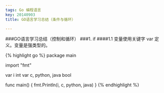 ```yaml
---
tags: Go 编程语言
key: 20140903
title: GO语言学习总结（条件与循环）

---
```

###GO语言学习总结（控制和循环）
###1. if
####1.1 变量使用关键字 var 定义。变量是强类型的。
<!--more-->
{% highlight go %}
package main

import "fmt"

var i int
var c, python, java bool

func main() {
    fmt.Println(i, c, python, java)
}
{% endhighlight %}